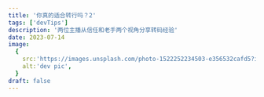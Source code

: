 ```yaml
---
title: '你真的适合转行吗？2'
tags: ['devTips']
description: '两位主播从信任和老手两个视角分享转码经验'
date: 2023-07-14
image:
  {
    src:'https://images.unsplash.com/photo-1522252234503-e356532cafd5?ixlib=rb-4.0.3&ixid=M3wxMjA3fDB8MHxwaG90by1wYWdlfHx8fGVufDB8fHx8fA%3D%3D&auto=format&fit=crop&w=1025&q=80',
    alt:'dev pic',
  }
draft: false
---
```

